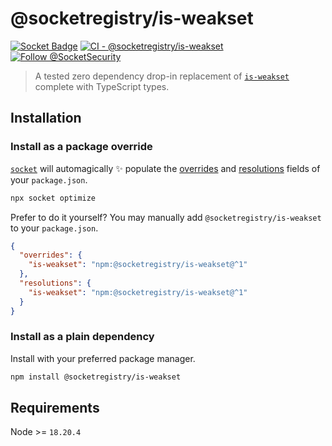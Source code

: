# @socketregistry/is-weakset

[![Socket Badge](https://socket.dev/api/badge/npm/package/@socketregistry/is-weakset)](https://socket.dev/npm/package/@socketregistry/is-weakset)
[![CI - @socketregistry/is-weakset](https://github.com/SocketDev/socket-registry-js/actions/workflows/test.yml/badge.svg)](https://github.com/SocketDev/socket-registry-js/actions/workflows/test.yml)
[![Follow @SocketSecurity](https://img.shields.io/twitter/follow/SocketSecurity?style=social)](https://twitter.com/SocketSecurity)

> A tested zero dependency drop-in replacement of
> [`is-weakset`](https://socket.dev/npm/package/is-weakset) complete with
> TypeScript types.

## Installation

### Install as a package override

[`socket`](https://socket.dev/npm/package/socket) will automagically :sparkles:
populate the
[overrides](https://docs.npmjs.com/cli/v9/configuring-npm/package-json#overrides)
and [resolutions](https://yarnpkg.com/configuration/manifest#resolutions) fields
of your `package.json`.

```sh
npx socket optimize
```

Prefer to do it yourself? You may manually add `@socketregistry/is-weakset` to
your `package.json`.

```json
{
  "overrides": {
    "is-weakset": "npm:@socketregistry/is-weakset@^1"
  },
  "resolutions": {
    "is-weakset": "npm:@socketregistry/is-weakset@^1"
  }
}
```

### Install as a plain dependency

Install with your preferred package manager.

```sh
npm install @socketregistry/is-weakset
```

## Requirements

Node >= `18.20.4`
